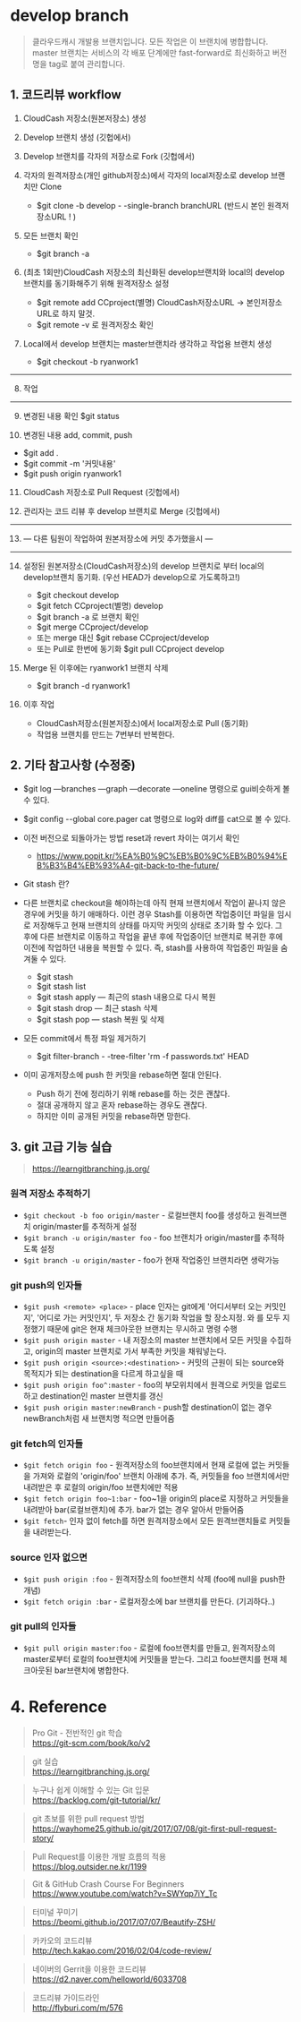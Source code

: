 # develop branch
>클라우드캐시 개발용 브랜치입니다. 모든 작업은 이 브랜치에 병합합니다.  
>master 브랜치는 서비스의 각 배포 단계에만 fast-forward로 최신화하고 버전명을 tag로 붙여 관리합니다.

## 1. 코드리뷰 workflow

1. CloudCash 저장소(원본저장소) 생성

2. Develop 브랜치 생성 (깃헙에서)

3. Develop 브랜치를 각자의 저장소로 Fork (깃헙에서)

4. 각자의 원격저장소(개인 github저장소)에서 각자의 local저장소로 develop 브랜치만 Clone
   - $git clone -b develop - -single-branch branchURL (반드시 본인 원격저장소URL ! )

5. 모든 브랜치 확인
   - $git branch -a

6. (최초 1회만)CloudCash 저장소의 최신화된 develop브랜치와 local의 develop브랜치를 동기화해주기 위해 원격저장소 설정
   - $git remote add CCproject(별명) CloudCash저장소URL -> 본인저장소URL로 하지 말것.
   - $git remote -v 로 원격저장소 확인

7. Local에서 develop 브랜치는 master브랜치라 생각하고 작업용 브랜치 생성
   - $git checkout -b ryanwork1

------------------------------------------------------------
8. 작업
------------------------------------------------------------

9. 변경된 내용 확인 $git status

10. 변경된 내용 add, commit, push
   - $git add .
   - $git commit -m '커밋내용'
   - $git push origin ryanwork1

11. CloudCash 저장소로 Pull Request (깃헙에서)

12. 관리자는 코드 리뷰 후 develop 브랜치로 Merge (깃헙에서)

------------------------------------------------------------
13. — 다른 팀원이 작업하여 원본저장소에 커밋 추가했을시 — 
------------------------------------------------------------

14. 설정된 원본저장소(CloudCash저장소)의 develop 브랜치로 부터 local의 develop브랜치 동기화. (우선 HEAD가 develop으로 가도록하고!)
    - $git checkout develop
    - $git fetch CCproject(별명) develop
    - $git branch -a 로 브랜치 확인
    - $git merge CCproject/develop
    - 또는 merge 대신 $git rebase CCproject/develop
    - 또는 Pull로 한번에 동기화 $git pull CCproject develop

15. Merge 된 이후에는 ryanwork1 브랜치 삭제
    - $git branch -d ryanwork1

16. 이후 작업
    - CloudCash저장소(원본저장소)에서 local저장소로 Pull (동기화)
    - 작업용 브랜치를 만드는 7번부터 반복한다.
  
    
      
        
          
          
## 2. 기타 참고사항 (수정중)

- $git log —branches —graph —decorate —oneline 명령으로 gui비슷하게 볼 수 있다.

- $git config --global core.pager cat 명령으로 log와 diff를 cat으로 볼 수 있다.

- 이전 버전으로 되돌아가는 방법 reset과 revert 차이는 여기서 확인
   - https://www.popit.kr/%EA%B0%9C%EB%B0%9C%EB%B0%94%EB%B3%B4%EB%93%A4-git-back-to-the-future/

- Git stash 란?
- 다른 브랜치로 checkout을 해야하는데 아직 현재 브랜치에서 작업이 끝나지 않은 경우에 커밋을 하기 애매하다. 이런 경우 Stash를 이용하면 작업중이던 파일을 임시로 저장해두고 현재 브랜치의 상태를 마지막 커밋의 상태로 초기화 할 수 있다. 그 후에 다른 브랜치로 이동하고 작업을 끝낸 후에 작업중이던 브랜치로 복귀한 후에 이전에 작업하던 내용을 복원할 수 있다. 즉, stash를 사용하여 작업중인 파일을 숨겨둘 수 있다.
   - $git stash
   - $git stash list
   - $git stash apply — 최근의 stash 내용으로 다시 복원
   - $git stash drop — 최근 stash 삭제
   - $git stash pop — stash 복원 및 삭제

- 모든 commit에서 특정 파일 제거하기
   - $git filter-branch - -tree-filter 'rm -f passwords.txt' HEAD

- 이미 공개저장소에 push 한 커밋을 rebase하면 절대 안된다.
   - Push 하기 전에 정리하기 위해 rebase를 하는 것은 괜찮다.
   - 절대 공개하지 않고 혼자 rebase하는 경우도 괜찮다.
   - 하지만 이미 공개된 커밋을 rebase하면 망한다.






## 3. git 고급 기능 실습  
>https://learngitbranching.js.org/

### 원격 저장소 추적하기  
- `$git checkout -b foo origin/master` - 로컬브랜치 foo를 생성하고 원격브랜치 origin/master를 추적하게 설정  
- `$git branch -u origin/master foo` - foo 브랜치가 origin/master를 추적하도록 설정  
- `$git branch -u origin/master` - foo가 현재 작업중인 브랜치라면 생략가능  

### git push의 인자들
- `$git push <remote> <place>` - place 인자는 git에게 '어디서부터 오는 커밋인지', '어디로 가는 커밋인지', 두 저장소 간 동기화 작업을 할 장소지정. <remote>와 <place>를 모두 지정했기 때문에 git은 현재 체크아웃한 브랜치는 무시하고 명령 수행  
- `$git push origin master` - 내 저장소의 master 브랜치에서 모든 커밋을 수집하고, origin의 master 브랜치로 가서 부족한 커밋을 채워넣는다.
- `$git push origin <source>:<destination>` - 커밋의 근원이 되는 source와 목적지가 되는 destination을 다르게 하고싶을 때
- `$git push origin foo^:master` - foo의 부모위치에서 원격으로 커밋을 업로드하고 destination인 master 브랜치를 갱신
- `$git push origin master:newBranch` - push할 destination이 없는 경우 newBranch처럼 새 브랜치명 적으면 만들어줌

### git fetch의 인자들
- `$git fetch origin foo` - 원격저장소의 foo브랜치에서 현재 로컬에 없는 커밋들을 가져와 로컬의 'origin/foo' 브랜치 아래에 추가. 즉, 커밋들을 foo 브랜치에서만 내려받은 후 로컬의 origin/foo 브랜치에만 적용
- `$git fetch origin foo~1:bar` - foo~1을 origin의 place로 지정하고 커밋들을 내려받아 bar(로컬브랜치)에 추가. bar가 없는 경우 알아서 만들어줌
- `$git fetch`- 인자 없이 fetch를 하면 원격저장소에서 모든 원격브랜치들로 커밋들을 내려받는다.

### source 인자 없으면
- `$git push origin :foo` - 원격저장소의 foo브랜치 삭제 (foo에 null을 push한 개념)
- `$git fetch origin :bar` - 로컬저장소에 bar 브랜치를 만든다. (기괴하다..)

### git pull의 인자들
- `$git pull origin master:foo` - 로컬에 foo브랜치를 만들고, 원격저장소의 master로부터 로컬의 foo브랜치에 커밋들을 받는다. 그리고 foo브랜치를 현재 체크아웃된 bar브랜치에 병합한다.



# 4. Reference
>Pro Git - 전반적인 git 학습  
https://git-scm.com/book/ko/v2

>git 실습  
https://learngitbranching.js.org/

>누구나 쉽게 이해할 수 있는 Git 입문  
https://backlog.com/git-tutorial/kr/

>git 초보를 위한 pull request 방법  
https://wayhome25.github.io/git/2017/07/08/git-first-pull-request-story/

>Pull Request를 이용한 개발 흐름의 적용  
https://blog.outsider.ne.kr/1199

>Git & GitHub Crash Course For Beginners  
https://www.youtube.com/watch?v=SWYqp7iY_Tc

>터미널 꾸미기  
https://beomi.github.io/2017/07/07/Beautify-ZSH/

>카카오의 코드리뷰  
http://tech.kakao.com/2016/02/04/code-review/

>네이버의 Gerrit을 이용한 코드리뷰  
https://d2.naver.com/helloworld/6033708

>코드리뷰 가이드라인  
http://flyburi.com/m/576
